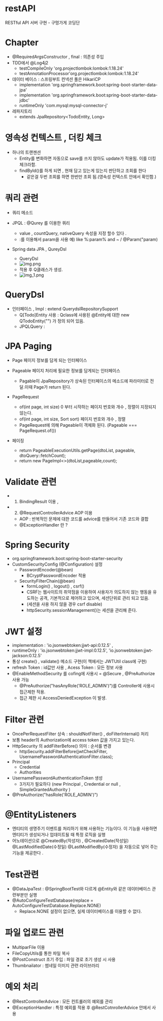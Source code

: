 # restAPI
RESTful API 서버 구현 - 구멍가게 코딩단 


# Chapter 
- @RequiredArgsConstructor , final : 의존성 주입
- TDD에서 @Log4j2
  - testCompileOnly 'org.projectlombok:lombok:1.18.24' 
  - testAnnotationProcessor'org.projectlombok:lombok:1.18.24'
- 데이터 베이스 : 스프링부트 컨넥션 풀은 HikariCP
  - implementation 'org.springframework.boot:spring-boot-starter-data-jpa'
  - implementation 'org.springframework.boot:spring-boot-starter-data-jdbc'
  - runtimeOnly 'com.mysql:mysql-connector-j'
- 레파지토리
  - extends JpaRepository<TodoEntity, Long>

# 영속성 컨텍스트 , 더킹 체크
- 하나의 트랜젠션
  - Entity를 변화하면 자동으로 save를 쓰지 않아도 update가 적용됨. 이를 더킹 체크라함.
  - findById()를 하게 되면 , 현재 담고 있는게 있는지 판단하고 조회를 한다 
    - 같은걸 두번 조회를 하면 한번만 조회 됨.(영속성 컨텍스트 안에서 확인함.)

# 쿼리 관련
- 쿼리 메소드
- JPQL : @Qurey 를 이용한 쿼리
  - value , countQuery, nativeQuery 속성을 지정 할수 있다 .
  - :를 이용해서 param을 사용 예) like %:param% and ~ / @Param("param)
  
- Spring data JPA , QureyDsl 
  - QueryDsl
  - ![img.png](img.png)
  - 적용 후 Q클래스가 생성.
  - ![img_1.png](img_1.png)

# QueryDsl
- 인터페이스 , Impl : extend QuerydslRepositorySupport 
  - Q[Todo]Entity 사용 : Qclass에 사용된 @Entity에 대한 new QTodoEntity("") 가 정의 되어 있음.
  - JPQLQuery : 

# JPA Paging
- Page<T> 페이지 정보를 담게 되는 인터페이스
- Pageable 페이지 처리에 필요한 정보를 담게되는 인터페이스 
  - Pagable이 JpaRepository가 상속된 인터페이스의 메소드에 파라미터로 전달.이때 Page<T>가 return 된다.

- PageRequest 
  - of(int page, int size) 0 부터 시작하는 페이지 번호와 개수 , 정렬이 지정되지 않는다. 
  - of(int page, int size, Sort sort) 페이지 번호와 개수 , 정렬 
  - PageRequest에 의해 Pageable이 객체화 된다. (Pageable === PageRequest.of())

- 페이징
  - return PageableExecutionUtils.getPage(dtoList, pageable, dtoQuery::fetchCount);
  - return new PageImpl<>(dtoList,pageable,count);

# Validate 관련
- 1) BindingResult 이용 , 
- 2) @RequestControllerAdvice AOP 이용
  - AOP : 반복적인 문제에 대한 코드를 advice를 만들어서 기존 코드와 결합
  - @ExceptionHandler 란 ? 

# Spring Security
- org.springframework.boot:spring-boot-starter-security
- CustomSecurityConfig (@Configuration) 설정 
  - PasswordEncoder(@bean) 
    - BCryptPasswordEncoder 적용
  - SecurityFilterChain(@bean)
    - formLogin() ,  logout() , csrf()
    - CSRF는 웹사이트의 취약점을 이용하여 사용자가 의도하지 않는 행동을 유도하는 공격, 기본적으로 제어하고 있으며, 세션단위로 관리 되고 있음.
    - (세션을 사용 하지 않을 경우 csrf disable)
    - httpSecurity.sessionManagement()는 세션을 관리해 준다.


# JWT 설정
- implementation :  'io.jsonwebtoken:jjwt-api:0.12.5' ,
- runtimeOnly : 'io.jsonwebtoken:jjwt-impl:0.12.5', 'io.jsonwebtoken:jjwt-jackson:0.12.5'
- 통상 create() , validate() 메소드 구현(이 책에서는 JWTUtil class에 구현) 
- refresh Token : id값만 사용 , Acess Token :  모든 정보 사용 
- @EnableMethodSecurity 를 cofing에 사용시 = @Secure , @PreAuthorize 사용 가능 
  - @PreAuthorize("hasAnyRole('ROLE_ADMIN')")를 Controller에 사용시 접근제한 적용.
  - 접근 제한 시 AccessDeniedException 이 발생.

# Filter 관련
- OncePerRequestFilter 상속  : shouldNotFilter() , doFilterInternal()  처리 
- 보통 header의 Authorization에 access token 값을 가지고 있는다. 
- HttpSecurity 의 addFilterBefore() 의미  :  순서를 변경 
  -  httpSecurity.addFilterBefore(jwtCheckFilter, UsernamePasswordAuthenticationFilter.class);
- Principal
  - Credential
  - Authorities
- UsernamePasswordAuthenticationToken 생성
  - 3가지가 필요하다 (new Principal , Credential or null , SimpleGrantedAuthority )  
- @PreAuthorize("hasRole('ROLE_ADMIN')")



# @EntityListeners 
- 엔티티의 생명주기 이벤트를 처리하기 위해 사용하는 기능이다. 이 기능을 사용하면 엔티티가 생성되거나 업데이트될 때 특정 로직을 실행
- 어노테이션으로 @CreatedBy(작성자) , @CreatedDate(작성일) @LastModifiedDate(수정일) @LastModifiedBy(수정자)
을 자동으로 넣어 주는 기능을  제공한다 .


# Test관련
- @DataJpaTest : @SpringBootTest와 다르게 @Entity와 같은 데이터베이스 관련부분만 실행
- @AutoConfigureTestDatabase(replace = AutoConfigureTestDatabase.Replace.NONE)
  - Replace.NONE 설정이 없으면, 실제 데이터베이스를 이용할 수 없다.


# 파일 업로드 관련
- MultiparFile 이용
- FileCopyUtils를 통한 파일 복사 
- @PostConstruct 초기 주입  : 파일 경로 초기 생성 시 사용
- Thumbnailator : 썸네일 이미지 관련 라이브러리

# 예외 처리 
- @RestControllerAdvice : 모든 컨트롤러의 예외를 관리 
- @ExceptionHandler : 특정 예외를 적용 후 @RestCotnrollerAdvice 안에서 사용 

